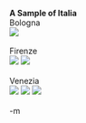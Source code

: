 <b>A Sample of Italia</b>
<br />Bologna
<br /><a href="./images/bol01.jpg"><img src="./images/bol01s.jpg"></a> 
<br />
<br />Firenze
<br /><a href="./images/flo01.jpg"><img src="./images/flo01s.jpg"></a> <a href="./images/flo02.jpg"><img src="./images/flo02s.jpg"></a> 
<br />
<br />Venezia
<br /><a href="./images/ven01.jpg"><img src="./images/ven01s.jpg"></a> <a href="./images/ven02.jpg"> <img src="./images/ven02s.jpg"></a> <a href="./images/ven03.jpg"> <img src="./images/ven03s.jpg"></a>
<br />
<br />-m
<br />